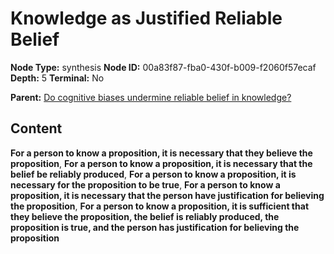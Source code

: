 # Knowledge as Justified Reliable Belief

**Node Type:** synthesis
**Node ID:** 00a83f87-fba0-430f-b009-f2060f57ecaf
**Depth:** 5
**Terminal:** No

**Parent:** [Do cognitive biases undermine reliable belief in knowledge?](do-cognitive-biases-undermine-reliable-belief-in-knowledge-antithesis-f4f8ef66-bed8-4464-82c1-be687f0edc27.md)

## Content

**For a person to know a proposition, it is necessary that they believe the proposition**, **For a person to know a proposition, it is necessary that the belief be reliably produced**, **For a person to know a proposition, it is necessary for the proposition to be true**, **For a person to know a proposition, it is necessary that the person have justification for believing the proposition**, **For a person to know a proposition, it is sufficient that they believe the proposition, the belief is reliably produced, the proposition is true, and the person has justification for believing the proposition**
